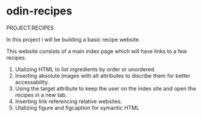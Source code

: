 # odin-recipes
PROJECT:RECIPES

In this project i will be building a basic recipe website.

This website consists of a main index page which will have links to a few recipes.

1. Utalizing HTML to list ingredients by order or unordered.
2. Inserting absolute images with alt attributes to discribe them for better accessability.
3. Using the target attribute to keep the user on the index site and open the recipes in a new tab.
4. Inserting link referencing relative websites.
5. Utalizing figure and figcaption for symantic HTML